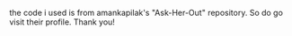 the code i used is from amankapilak's "Ask-Her-Out" repository. So do go visit their profile. Thank you!
